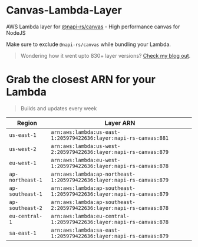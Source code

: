 # Canvas-Lambda-Layer

AWS Lambda layer for [@napi-rs/canvas](https://github.com/Brooooooklyn/canvas) - High performance canvas for NodeJS

Make sure to exclude `@napi-rs/canvas` while bundling your Lambda.

> Wondering how it went upto 830+ layer versions? [Check my blog out](https://learnaws.io/blog/lambda-layer-recursion).

# Grab the closest ARN for your Lambda
> Builds and updates every week

| Region | Layer ARN |
| ------ | --------- |
|`us-east-1`|`arn:aws:lambda:us-east-1:205979422636:layer:napi-rs-canvas:881`|
|`us-west-2`|`arn:aws:lambda:us-west-2:205979422636:layer:napi-rs-canvas:879`|
|`eu-west-1`|`arn:aws:lambda:eu-west-1:205979422636:layer:napi-rs-canvas:878`|
|`ap-northeast-1`|`arn:aws:lambda:ap-northeast-1:205979422636:layer:napi-rs-canvas:879`|
|`ap-southeast-1`|`arn:aws:lambda:ap-southeast-1:205979422636:layer:napi-rs-canvas:879`|
|`ap-southeast-2`|`arn:aws:lambda:ap-southeast-2:205979422636:layer:napi-rs-canvas:878`|
|`eu-central-1`|`arn:aws:lambda:eu-central-1:205979422636:layer:napi-rs-canvas:878`|
|`sa-east-1`|`arn:aws:lambda:sa-east-1:205979422636:layer:napi-rs-canvas:879`|
